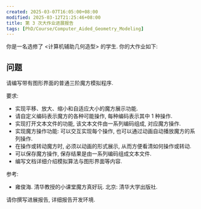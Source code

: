 ```yaml
---
created: 2025-03-07T16:05:00+08:00
modified: 2025-03-12T21:25:46+08:00
title: 第 3 次大作业进展报告
tags: [PhD/Course/Computer_Aided_Geometry_Modeling]
---
```


你是一名选修了 <计算机辅助几何造型> 的学生. 你的大作业如下:

## 问题

请编写带有图形界面的普通三阶魔方模拟程序.

要求:
- 实现平移、放大、缩小和自适应大小的魔方展示功能.
- 请自定义编码表示魔方的各种可能操作, 每种编码表示其中 1 种操作.
- 实现打开文本文件的功能, 该文本文件由一系列编码组成, 对应魔方操作.
- 实现魔方操作功能: 可以交互实现每个操作, 也可以通过动画自动播放魔方的系列操作.
- 在操作或转动魔方时, 必须以动画的形式展示, 从而方便看清如何操作或转动.
- 可以保存魔方操作, 保存结果是由一系列编码组成文本文件.
- 编写文档详细介绍模拟算法与图形界面等内容.

参考:
- 雍俊海. 清华教授的小课堂魔方真好玩. 北京: 清华大学出版社.

请你撰写进展报告, 详细报告开发环境.
